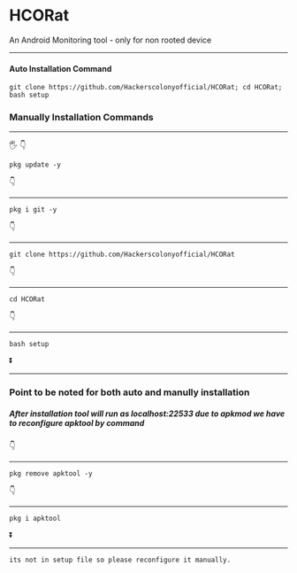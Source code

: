 # HCORat

An Android Monitoring tool - only for non rooted device

***
#### Auto Installation Command
```
git clone https://github.com/Hackerscolonyofficial/HCORat; cd HCORat; bash setup
```
### Manually Installation Commands
***
🖐
👇
```
pkg update -y
```
👇
***
```
pkg i git -y
```
👇
***
``` 
git clone https://github.com/Hackerscolonyofficial/HCORat
```
👇
***
```
cd HCORat
```
👇
***
```
bash setup
```
⏬
***
### Point to be noted for both auto and manully installation

##### After installation tool will run as localhost:22533 due to apkmod we have to reconfigure apktool by command
👇
***
```
pkg remove apktool -y
```
👇
***
```
pkg i apktool
```
⏬
***
```
its not in setup file so please reconfigure it manually.
```
